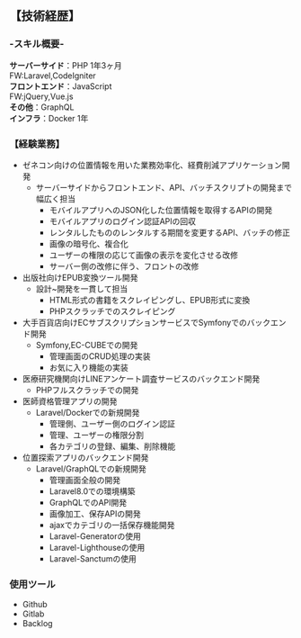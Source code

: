 
## 【技術経歴】

### -スキル概要-
**サーバーサイド**：PHP 1年3ヶ月  
         FW:Laravel,CodeIgniter  
**フロントエンド**：JavaScript  
         FW:jQuery,Vue.js  
**その他**：GraphQL  
**インフラ**：Docker 1年  

### 【経験業務】
- ゼネコン向けの位置情報を用いた業務効率化、経費削減アプリケーション開発
  - サーバーサイドからフロントエンド、API、バッチスクリプトの開発まで幅広く担当
    - モバイルアプリへのJSON化した位置情報を取得するAPIの開発
    - モバイルアプリのログイン認証APIの回収
    - レンタルしたもののレンタルする期間を変更するAPI、バッチの修正
    - 画像の暗号化、複合化
    - ユーザーの権限の応じて画像の表示を変化させる改修
    - サーバー側の改修に伴う、フロントの改修
- 出版社向けEPUB変換ツール開発
  - 設計~開発を一貫して担当
    - HTML形式の書籍をスクレイピングし、EPUB形式に変換
    - PHPスクラッチでのスクレイピング
- 大手百貨店向けECサブスクリプションサービスでSymfonyでのバックエンド開発  
  - Symfony,EC-CUBEでの開発
    - 管理画面のCRUD処理の実装
    - お気に入り機能の実装
- 医療研究機関向けLINEアンケート調査サービスのバックエンド開発
  - PHPフルスクラッチでの開発
- 医師資格管理アプリの開発
  - Laravel/Dockerでの新規開発
    - 管理側、ユーザー側のログイン認証
    - 管理、ユーザーの権限分割
    - 各カテゴリの登録、編集、削除機能  
- 位置探索アプリのバックエンド開発
  - Laravel/GraphQLでの新規開発
    - 管理画面全般の開発
    - Laravel8.0での環境構築
    - GraphQLでのAPI開発
    - 画像加工、保存APIの開発
    - ajaxでカテゴリの一括保存機能開発
    - Laravel-Generatorの使用
    - Laravel-Lighthouseの使用
    - Laravel-Sanctumの使用
### 使用ツール
- Github
- Gitlab
- Backlog

    




